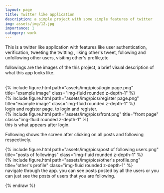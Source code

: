```yaml
---
layout: page
title: Twitter like application
description: a simple project with some simple features of twitter
img: assets/img/12.jpg
importance: 1
category: work
---
```


This is a twitter like application with features like user authentication, verification, 
tweeting the twitting , liking other's tweet, following and unfollowing other users,
visiting other's profile,etc


followings are the images of the this project, a brief visual description of what 
this app looks like.

<br>
<div class="row">
    <div class="col-sm mt-3 mt-md-0">
        {% include figure.html path="assets/img/pics/login page.png" title="example image" class="img-fluid rounded z-depth-1" %}
    </div>
    <div class="col-sm mt-3 mt-md-0">
        {% include figure.html path="assets/img/pics/register page.png" title="example image" class="img-fluid rounded z-depth-1" %}
    </div>
</div>
<div class="caption">
    login and register page. to login and register.
</div>
<div class="row">
    <div class="col-sm mt-3 mt-md-0">
        {% include figure.html path="assets/img/pics/front.png" title="front page" class="img-fluid rounded z-depth-1" %}
    </div>
</div>
<div class="caption">
    this is what appears after login.
</div>

Following shows the screen after clicking on all posts and following respectively.


<div class="row justify-content-sm-center">
    <div class="col-sm-8 mt-3 mt-md-0">
        {% include figure.html path="assets/img/pics/post of following users.png" title="posts of followings" class="img-fluid rounded z-depth-1" %}
    </div>
    <div class="col-sm-4 mt-3 mt-md-0">
        {% include figure.html path="assets/img/pics/other's profile.png" title="other's profile" class="img-fluid rounded z-depth-1" %}
    </div>
</div>
<div class="caption">
    navigate through the app. you can see posts posted by all the users or you can just see the posts of users that you are following.
</div>

<!--
The code is simple.
Just wrap your images with `<div class="col-sm">` and place them inside `<div class="row">` (read more about the <a href="https://getbootstrap.com/docs/4.4/layout/grid/">Bootstrap Grid</a> system).
To make images responsive, add `img-fluid` class to each; for rounded corners and shadows use `rounded` and `z-depth-1` classes.
Here's the code for the last row of images above:

{% raw %}
```html
<div class="row justify-content-sm-center">
    <div class="col-sm-8 mt-3 mt-md-0">
        {% include figure.html path="assets/img/6.jpg" title="example image" class="img-fluid rounded z-depth-1" %}
    </div>
    <div class="col-sm-4 mt-3 mt-md-0">
        {% include figure.html path="assets/img/11.jpg" title="example image" class="img-fluid rounded z-depth-1" %}
    </div>
</div>
```
-->

{% endraw %}
